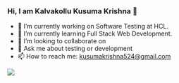 ### Hi, I am Kalvakollu Kusuma Krishna 👋

- 🔭 I’m currently working on Software Testing at HCL.
- 🌱 I’m currently learning Full Stack Web Development.
- 👯 I’m looking to collaborate on 
- 💬 Ask me about testing or development
- 📫 How to reach me: kusumakrishna524@gmail.com









<img src="https://github-readme-stats.vercel.app/api?username=kusumakrish&&show_icons=true&title_color=ffffff&icon_color=bb2acf&text_color=daf7dc&bg_color=151515"/>
